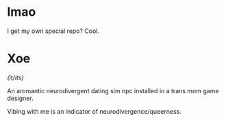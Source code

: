 # lmao

I get my own special repo?  Cool.

# Xoe 
*(it/its)*

An aromantic neurodivergent dating sim npc installed in a trans mom game designer.

Vibing with me is an indicator of neurodivergence/queerness.
